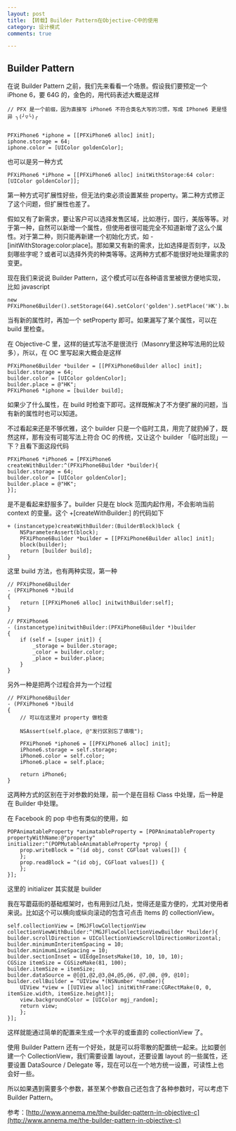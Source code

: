 ```yaml
---
layout: post
title: 【转载】Builder Pattern在Objective-C中的使用
category: 设计模式
comments: true

---
```


## Builder Pattern
在说 Builder Pattern 之前，我们先来看看一个场景。假设我们要预定一个 iPhone 6，要 64G 的，金色的，用代码表述大概是这样


    // PFX 是一个前缀，因为直接写 iPhone6 不符合类名大写的习惯，写成 IPhone6 更是怪异 ╮(╯▽╰)╭


    PFXiPhone6 *iphone = [[PFXiPhone6 alloc] init];    
    iphone.storage = 64;    
    iphone.color = [UIColor goldenColor];    

也可以是另一种方式


    PFXiPhone6 *iPhone = [[PFXiPhone6 alloc] initWithStorage:64 color:[UIColor goldenColor]];
第一种方式可扩展性好些，但无法约束必须设置某些 property。第二种方式修正了这个问题，但扩展性也差了。

假如又有了新需求，要让客户可以选择发售区域，比如港行，国行，美版等等。对于第一种，自然可以新增一个属性，但使用者很可能完全不知道新增了这么个属性。对于第二种，则只能再新建一个初始化方式，如 -[initWithStorage:color:place]。那如果又有新的需求，比如选择是否刻字，以及刻哪些字呢？或者可以选择外壳的种类等等。这两种方式都不能很好地处理需求的变更。

现在我们来说说 Builder Pattern，这个模式可以在各种语言里被很方便地实现，比如 javascript


    new PFXiPhone6Builder().setStorage(64).setColor('golden').setPlace('HK').build();

当有新的属性时，再加一个 setProperty 即可。如果漏写了某个属性，可以在 build 里检查。

在 Objective-C 里，这样的链式写法不是很流行（Masonry里这种写法用的比较多），所以，在 OC 里写起来大概会是这样


    PFXiPhone6Builder *builder = [[PFXiPhone6Builder alloc] init];
    builder.storage = 64;
    builder.color = [UIColor goldenColor];
    builder.place = @"HK";
    PFXiPhone6 *iphone = [builder build];

如果少了什么属性，在 build 时检查下即可。这样既解决了不方便扩展的问题，当有新的属性时也可以知道。

不过看起来还是不够优雅，这个 builder 只是一个临时工具，用完了就扔掉了，既然这样，那有没有可能写法上符合 OC 的传统，又让这个 builder 「临时出现」一下？且看下面这段代码


    PFXiPhone6 *iPhone6 = [PFXiPhone6 createWithBuilder:^(PFXiPhone6Builder *builder){
    builder.storage = 64;
    builder.color = [UIColor goldenColor];
    builder.place = @"HK";
    }];
是不是看起来舒服多了。builder 只是在 block 范围内起作用，不会影响当前 context 的变量。这个 +[createWithBuilder:] 的代码如下


    + (instancetype)createWithBuilder:(BuilderBlock)block {
        NSParameterAssert(block);
        PFXiPhone6Builder *builder = [[PFXiPhone6Builder alloc] init];
        block(builder);
        return [builder build];
    }
这里 build 方法，也有两种实现，第一种


    // PFXiPhone6Builder
    - (PFXiPhone6 *)build
    {
        return [[PFXiPhone6 alloc] initwithBuilder:self];
    }

    // PFXiPhone6
    - (instancetype)initwithBuilder:(PFXiPhone6Builder *)builder
    {
        if (self = [super init]) {
            _storage = builder.storage;
            _color = builder.color;
            _place = builder.place;
        }
    }
另外一种是把两个过程合并为一个过程


    // PFXiPhone6Builder
    - (PFXiPhone6 *)build
    {
        // 可以在这里对 property 做检查

        NSAssert(self.place, @"发行区别忘了填哦");

        PFXiPhone6 *iphone6 = [[PFXiPhone6 alloc] init];
        iPhone6.storage = self.storage;
        iPhone6.color = self.color;
        iPhone6.place = self.place;

        return iPhone6;
    }
这两种方式的区别在于对参数的处理，前一个是在目标 Class 中处理，后一种是在 Builder 中处理。

在 Facebook 的 pop 中也有类似的使用，如


    POPAnimatableProperty *animatableProperty = [POPAnimatableProperty propertyWithName:@"property" initializer:^(POPMutableAnimatableProperty *prop) {
        prop.writeBlock = ^(id obj, const CGFloat values[]) {
        };
        prop.readBlock = ^(id obj, CGFloat values[]) {
        };
    }];
这里的 initializer 其实就是 builder

我在写蘑菇街的基础框架时，也有用到过几处，觉得还是蛮方便的，尤其对使用者来说。比如这个可以横向或纵向滚动的包含可点击 Items 的 collectionView。


    self.collectionView = [MGJFlowCollectionView     collectionViewWithBuilder:^(MGJFlowCollectionViewBuilder *builder){
    builder.scrollDirection = UICollectionViewScrollDirectionHorizontal;
    builder.minimumInteritemSpacing = 10;
    builder.minimumLineSpacing = 10;
    builder.sectionInset = UIEdgeInsetsMake(10, 10, 10, 10);
    CGSize itemSize = CGSizeMake(81, 100);
    builder.itemSize = itemSize;
    builder.dataSource = @[@1,@2,@3,@4,@5,@6, @7,@8, @9, @10];
    builder.cellBuilder = ^UIView *(NSNumber *number){
        UIView *view = [[UIView alloc] initWithFrame:CGRectMake(0, 0, itemSize.width, itemSize.height)];
        view.backgroundColor = [UIColor mgj_random];
        return view;
        };
    }];
这样就能通过简单的配置来生成一个水平的或垂直的 collectionView 了。

使用 Builder Pattern 还有一个好处，就是可以将零散的配置统一起来。比如要创建一个 CollectionView，我们需要设置 layout，还要设置 layout 的一些属性，还要设置 DataSource / Delegate 等，现在可以在一个地方统一设置，可读性上也会好一些。

所以如果遇到需要多个参数，甚至某个参数自己还包含了各种参数时，可以考虑下 Builder Pattern。

参考：[http://www.annema.me/the-builder-pattern-in-objective-c](http://www.annema.me/the-builder-pattern-in-objective-c)